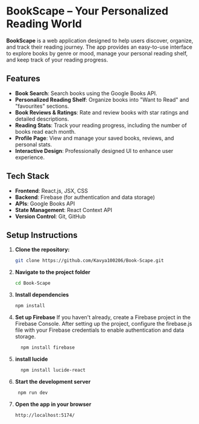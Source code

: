 # BookScape – Your Personalized Reading World

**BookScape** is a web application designed to help users discover, organize, and track their reading journey. The app provides an easy-to-use interface to explore books by genre or mood, manage your personal reading shelf, and keep track of your reading progress.

## Features
- **Book Search**: Search books using the Google Books API.
- **Personalized Reading Shelf**: Organize books into "Want to Read" and "favourites" sections.
- **Book Reviews & Ratings**: Rate and review books with star ratings and detailed descriptions.
- **Reading Stats**: Track your reading progress, including the number of books read each month.
- **Profile Page**: View and manage your saved books, reviews, and personal stats.
- **Interactive Design**: Professionally designed UI to enhance user experience.

## Tech Stack
- **Frontend**: React.js, JSX, CSS
- **Backend**: Firebase (for authentication and data storage)
- **APIs**: Google Books API
- **State Management**: React Context API
- **Version Control**: Git, GitHub

## Setup Instructions

1. **Clone the repository:**
   ```bash
   git clone https://github.com/Kavya100206/Book-Scape.git
   
2. **Navigate to the project folder**
   ```bash
   cd Book-Scape

3. **Install dependencies**
   ```bash
   npm install

4. **Set up Firebase**
   If you haven't already, create a Firebase project in the Firebase Console.
   After setting up the project, configure the firebase.js file with your Firebase credentials to enable authentication and data storage.
   ```bash
     npm install firebase
   
5. **install lucide**
   ```bash
     npm install lucide-react

6. **Start the development server**
   ```bash
    npm run dev

7. **Open the app in your browser**
   ```bash
   http://localhost:5174/


  
